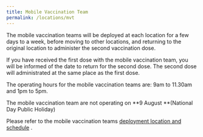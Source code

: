 ```yaml
---
title: Mobile Vaccination Team
permalink: /locations/mvt
---
```

The mobile vaccination teams will be deployed at each location for a few days to a week, before moving to other locations, and returning to the original location to administer the second vaccination dose. 

If you have received the first dose with the mobile vaccination team, you will be informed of the date to return for the second dose. The second dose will administrated at the same place as the first dose.

The operating hours for the mobile vaccination teams are: 9am to 11.30am and 1pm to 5pm.

The mobile vaccination team are not operating on **9 August **(National Day Public Holiday)

Please refer to the mobile vaccination teams [ deployment location and schedule](https://go.gov.sg/mvts) .